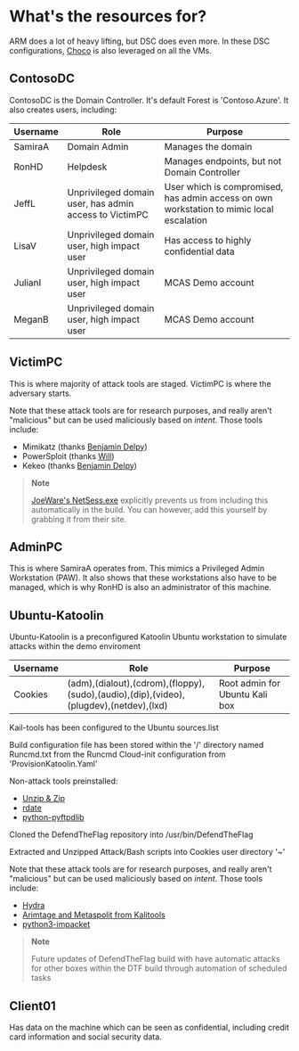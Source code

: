 # What's the resources for?

ARM does a lot of heavy lifting, but DSC does even more.  In these DSC configurations, [Choco](https://chocolatey.org/) is also leveraged on all the VMs.

## ContosoDC

ContosoDC is the Domain Controller.  It's default Forest is 'Contoso.Azure'.  It also creates users, including:

| Username | Role | Purpose |
|----------|------|---------|
| SamiraA  | Domain Admin | Manages the domain |
| RonHD    | Helpdesk | Manages endpoints, but not Domain Controller |
| JeffL    | Unprivileged domain user, has admin access to VictimPC | User which is compromised, has admin access on own workstation to mimic local escalation |
| LisaV    | Unprivileged domain user, high impact user | Has access to highly confidential data | 
| JulianI    | Unprivileged domain user, high impact user | MCAS Demo account |
| MeganB    | Unprivileged domain user, high impact user | MCAS Demo account |

## VictimPC

This is where majority of attack tools are staged. VictimPC is where the adversary starts.

Note that these attack tools are for research purposes, and really aren't "malicious" but can be used maliciously based on *intent*.  Those tools include:
* Mimikatz (thanks [Benjamin Delpy](https://twitter.com/gentilkiwi]))
* PowerSploit (thanks [Will](https://twitter.com/HarmJ0y))
* Kekeo (thanks [Benjamin Delpy](https://twitter.com/gentilkiwi))

>**Note**
>
>[JoeWare's NetSess.exe](http://www.joeware.net/freetools/tools/netsess/index.htm) explicitly prevents us from including this automatically in the build.  You can however, add this yourself by grabbing it from their site.

## AdminPC

This is where SamiraA operates from.  This mimics a Privileged Admin Workstation (PAW).  It also shows that these workstations also have to be managed, which is why RonHD is also an administrator of this machine.

## Ubuntu-Katoolin

Ubuntu-Katoolin is a preconfigured Katoolin Ubuntu workstation to simulate attacks within the demo enviroment

| Username | Role | Purpose |
|----------|------|---------|
| Cookies  | (adm),(dialout),(cdrom),(floppy),(sudo),(audio),(dip),(video),(plugdev),(netdev),(lxd) | Root admin for Ubuntu Kali box |

Kail-tools has been configured to the Ubuntu sources.list

Build configuration file has been stored within the '/' directory named Runcmd.txt from the Runcmd Cloud-init configuration from 'ProvisionKatoolin.Yaml'


Non-attack tools preinstalled:
* [Unzip & Zip](http://manpages.ubuntu.com/manpages/xenial/en/man1/unzip.1.html)
* [rdate](http://manpages.ubuntu.com/manpages/xenial/man8/rdate.8.html)
* [python-pyftpdlib](https://pypi.org/project/pyftpdlib/)


Cloned the DefendTheFlag repository into /usr/bin/DefendTheFlag

Extracted and Unzipped Attack/Bash scripts into Cookies user directory '~'

Note that these attack tools are for research purposes, and really aren't "malicious" but can be used maliciously based on *intent*.  Those tools include:
* [Hydra](https://github.com/vanhauser-thc/thc-hydra)
* [Arimtage and Metaspolit from Kalitools](https://tools.kali.org/exploitation-tools/armitage)
* [python3-impacket](https://github.com/SecureAuthCorp/impacket)

>**Note**
>
> Future updates of DefendTheFlag build with have automatic attacks for other boxes within the DTF build through automation of scheduled tasks




## Client01

Has data on the machine which can be seen as confidential, including credit card information and social security data.